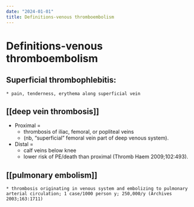 ```yaml
---
date: "2024-01-01"
title: Definitions-venous thromboembolism
---
```


# Definitions-venous thromboembolism

## Superficial thrombophlebitis:
	* pain, tenderness, erythema along superficial vein

## [[deep vein thrombosis]]
* Proximal =
	* thrombosis of iliac, femoral, or popliteal veins
	* (nb, “superficial” femoral vein part of deep venous system).
* Distal =
	* calf veins below knee
	* lower risk of PE/death than proximal (Thromb Haem 2009;102:493).

## [[pulmonary embolism]]
	* thrombosis originating in venous system and embolizing to pulmonary arterial circulation; 1 case/1000 person y; 250,000/y (Archives 2003;163:1711)
